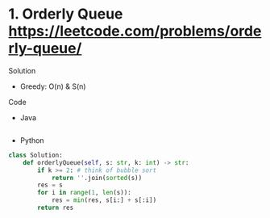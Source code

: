 # 1. Orderly Queue https://leetcode.com/problems/orderly-queue/

Solution

- Greedy: O(n) & S(n)

Code

- Java

```java

```

- Python

```python
class Solution:
    def orderlyQueue(self, s: str, k: int) -> str:
        if k >= 2: # think of bubble sort
            return ''.join(sorted(s))
        res = s
        for i in range(1, len(s)):
            res = min(res, s[i:] + s[:i])
        return res
```